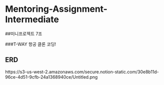 # Mentoring-Assignment-Intermediate


##미니프로젝트 7조

###T-WAY 항공 클론 코딩!<br>
<h2>
ERD
</h2>
https://s3-us-west-2.amazonaws.com/secure.notion-static.com/30e8b11d-96ce-4d51-9cfb-24a1368940ce/Untitled.png
